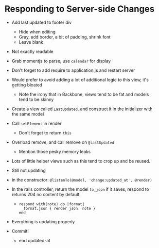 Responding to Server-side Changes
==

- Add last updated to footer div
  - Hide when editing
  - Gray, add border, a bit of padding, shrink font
  - Leave blank

- Not exactly readable
- Grab momentjs to parse, use `calendar` for display
- Don't forget to add require to application.js and restart server

- Would prefer to avoid adding a lot of additional logic to this view, it's
  getting bloated
  - Note the irony that in Backbone, views tend to be fat and models tend to be
    skinny
- Create a view called `LastUpdated`, and construct it in the initializer with the
  same model
- Call `setElement` in render
  - Don't forget to return `this`
- Overload remove, and call remove on `@lastUpdated`
  - Mention those pesky memory leaks

- Lots of little helper views such as this tend to crop up and be reused.

- Still not updating
- in the constructor: `@listenTo(@model, 'change:updated_at', @render)`
- In the rails controller, return the model `to_json` if it saves, respond to
  returns 204 no content by default
  - ```
    respond_with(note) do |format|
      format.json { render json: note }
    end
    ```
- Everything is updating properly

- Commit!
  - end updated-at
